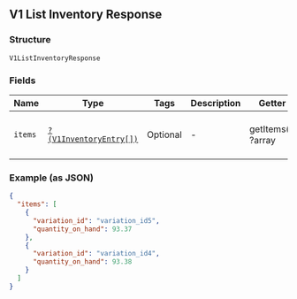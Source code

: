 ## V1 List Inventory Response

### Structure

`V1ListInventoryResponse`

### Fields

| Name | Type | Tags | Description | Getter | Setter |
|  --- | --- | --- | --- | --- | --- |
| `items` | [`?(V1InventoryEntry[])`](/doc/models/v1-inventory-entry.md) | Optional | - | getItems(): ?array | setItems(?array items): void |

### Example (as JSON)

```json
{
  "items": [
    {
      "variation_id": "variation_id5",
      "quantity_on_hand": 93.37
    },
    {
      "variation_id": "variation_id4",
      "quantity_on_hand": 93.38
    }
  ]
}
```

